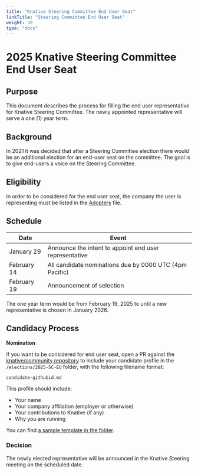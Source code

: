 ```yaml
---
title: "Knative Steering Committee End User Seat"
linkTitle: "Steering Committee End User Seat"
weight: 30
type: "docs"
---
```


# 2025 Knative Steering Committee End User Seat

## Purpose

This document describes the process for filling the end user representative
for Knative Steering Committee. The newly appointed representative will serve a
one (1) year term.

## Background

In 2021 it was decided that after a Steering Committee election there would be an additional election for an end-user seat on the committee. The goal is to give end-users a voice on the Steering Committee.

## Eligibility

In order to be considered for the end user seat, the company the user is
representing must be listed in the [Adopters](../../ADOPTERS.MD) file.

## Schedule

| Date        | Event                                                   |
|-------------|---------------------------------------------------------|
| January 29  | Announce the intent to appoint end user representative  |
| February 14 | All candidate nominations due by 0000 UTC (4pm Pacific) |
| February 19 | Announcement of selection                               |

The one year term would be from February 19, 2025 to until a new representative is chosen in January 2026.

## Candidacy Process

**Nomination**

If you want to be considered for end user seat, open a PR against the
[knative/community repository](https://github.com/knative/community) to include
your candidate profile in the `/elections/2025-SC-EU` folder, with the following
filename format:

```
candidate-githubid.md
```

This profile should include:

* Your name
* Your company affiliation (employer or otherwise)
* Your contributions to Knative (if any)
* Why you are running

You can find [a sample template in the folder](./nomination-template.md).

### Decision

The newly elected representative will be announced in the Knative Steering meeting on the
scheduled date.

[Knative Steering Committee]: https://github.com/knative/community/blob/main/STEERING-COMMITTEE.md
